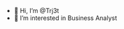 - 👋 Hi, I’m @Trj3t
- 👀 I’m interested in Business Analyst

<!---
Trj3t/Trj3t is a ✨ special ✨ repository because its `README.md` (this file) appears on your GitHub profile.
You can click the Preview link to take a look at your changes.
--->
 

